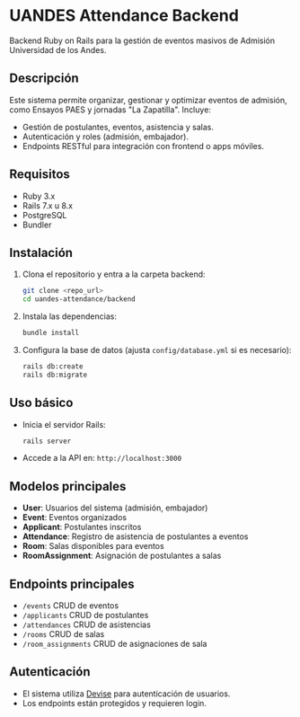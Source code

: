 # UANDES Attendance Backend

Backend Ruby on Rails para la gestión de eventos masivos de Admisión Universidad de los Andes.

## Descripción
Este sistema permite organizar, gestionar y optimizar eventos de admisión, como Ensayos PAES y jornadas "La Zapatilla". Incluye:
- Gestión de postulantes, eventos, asistencia y salas.
- Autenticación y roles (admisión, embajador).
- Endpoints RESTful para integración con frontend o apps móviles.

## Requisitos
- Ruby 3.x
- Rails 7.x u 8.x
- PostgreSQL
- Bundler

## Instalación
1. Clona el repositorio y entra a la carpeta backend:
   ```sh
   git clone <repo_url>
   cd uandes-attendance/backend
   ```
2. Instala las dependencias:
   ```sh
   bundle install
   ```
3. Configura la base de datos (ajusta `config/database.yml` si es necesario):
   ```sh
   rails db:create
   rails db:migrate
   ```

## Uso básico
- Inicia el servidor Rails:
  ```sh
  rails server
  ```
- Accede a la API en: `http://localhost:3000`

## Modelos principales
- **User**: Usuarios del sistema (admisión, embajador)
- **Event**: Eventos organizados
- **Applicant**: Postulantes inscritos
- **Attendance**: Registro de asistencia de postulantes a eventos
- **Room**: Salas disponibles para eventos
- **RoomAssignment**: Asignación de postulantes a salas

## Endpoints principales
- `/events` CRUD de eventos
- `/applicants` CRUD de postulantes
- `/attendances` CRUD de asistencias
- `/rooms` CRUD de salas
- `/room_assignments` CRUD de asignaciones de sala

## Autenticación
- El sistema utiliza [Devise](https://github.com/heartcombo/devise) para autenticación de usuarios.
- Los endpoints están protegidos y requieren login.


